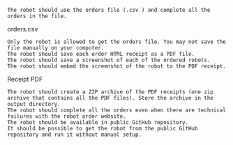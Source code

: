     The robot should use the orders file (.csv ) and complete all the orders in the file.

orders.csv

    Only the robot is allowed to get the orders file. You may not save the file manually on your computer.
    The robot should save each order HTML receipt as a PDF file.
    The robot should save a screenshot of each of the ordered robots.
    The robot should embed the screenshot of the robot to the PDF receipt.

Receipt PDF

    The robot should create a ZIP archive of the PDF receipts (one zip archive that contains all the PDF files). Store the archive in the output directory.
    The robot should complete all the orders even when there are technical failures with the robot order website.
    The robot should be available in public GitHub repository.
    It should be possible to get the robot from the public GitHub repository and run it without manual setup.
